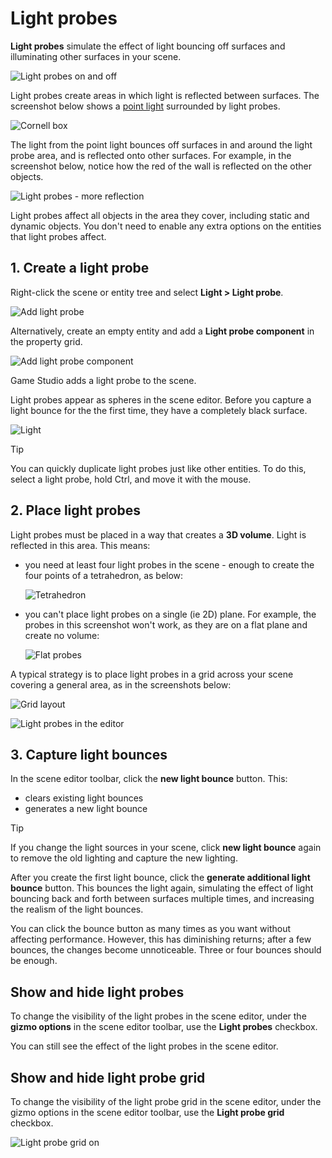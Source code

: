 # Light probes

**Light probes** simulate the effect of light bouncing off surfaces and illuminating other surfaces in your scene.

![Light probes on and off](media/light-probes-on-and-off.jpg)

Light probes create areas in which light is reflected between surfaces. The screenshot below shows a [point light](point-lights.md) surrounded by light probes.

![Cornell box](media/light-probes-cornell.png)

The light from the point light bounces off surfaces in and around the light probe area, and is reflected onto other surfaces. For example, in the screenshot below, notice how the red of the wall is reflected on the other objects.

![Light probes - more reflection](media/light-probes-illumination.png)

Light probes affect all objects in the area they cover, including static and dynamic objects. You don't need to enable any extra options on the entities that light probes affect.

## 1. Create a light probe

Right-click the scene or entity tree and select **Light > Light probe**.

![Add light probe](media/add-light-probe.png)

Alternatively, create an empty entity and add a **Light probe component** in the property grid.

![Add light probe component](media/add-light-probe-component.png)

Game Studio adds a light probe to the scene. 

Light probes appear as spheres in the scene editor. Before you capture a light bounce for the the first time, they have a completely black surface.

![Light](media/light-probes-black.jpg)

>[!Tip]
>You can quickly duplicate light probes just like other entities. To do this, select a light probe, hold Ctrl, and move it with the mouse.

## 2. Place light probes

Light probes must be placed in a way that creates a **3D volume**. Light is reflected in this area. This means:

* you need at least four light probes in the scene - enough to create the four points of a tetrahedron, as below:

    ![Tetrahedron](media/light-probes-tetrahedron.png)

* you can't place light probes on a single (ie 2D) plane. For example, the probes in this screenshot won't work, as they are on a flat plane and create no volume:

    ![Flat probes](media/bad-light-probe-arrangement.png)

A typical strategy is to place light probes in a grid across your scene covering a general area, as in the screenshots below:

![Grid layout](media/light-probes-grid-layout.jpg)

![Light probes in the editor](media/light-probes-in-editor.jpg)

## 3. Capture light bounces

In the scene editor toolbar, click the **new light bounce** button. This:

* clears existing light bounces
* generates a new light bounce

>[!Tip]
>If you change the light sources in your scene, click **new light bounce** again to remove the old lighting and capture the new lighting.

After you create the first light bounce, click the **generate additional light bounce** button. This bounces the light again, simulating the effect of light bouncing back and forth between surfaces multiple times, and increasing the realism of the light bounces.

You can click the bounce button as many times as you want without affecting performance. However, this has diminishing returns; after a few bounces, the changes become unnoticeable. Three or four bounces should be enough.

## Show and hide light probes

To change the visibility of the light probes in the scene editor, under the **gizmo options** in the scene editor toolbar, use the **Light probes** checkbox.

You can still see the effect of the light probes in the scene editor.

## Show and hide light probe grid

To change the visibility of the light probe grid in the scene editor, under the gizmo options in the scene editor toolbar, use the **Light probe grid** checkbox.

![Light probe grid on](media/light-probe-grid-on.jpg)